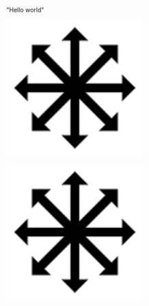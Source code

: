 "Hello world" 

<p><img alt="Eight.png image" width="320" height="320" src="https://github.com/VishalRana2015/test/blob/main/eight.png"/></p>

<p><img alt="Eight.png image" width="320" height="320" src="https://github.com/VishalRana2015/test/blob/main/eight.png"/></p>
